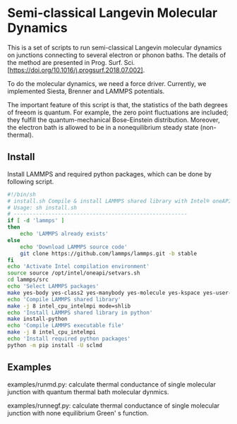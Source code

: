# Semi-classical Langevin Molecular Dynamics

This is a set of scripts to run semi-classical Langevin molecular dynamics on junctions connecting to several electron or phonon baths. The details of the method are presented in Prog. Surf. Sci. [https://doi.org/10.1016/j.progsurf.2018.07.002].

To do the molecular dynamics, we need a force driver. Currently, we implemented Siesta, Brenner and LAMMPS potentials.

The important feature of this script is that, the statistics of the bath degrees of freeom is quantum. For example, the zero point fluctuations are included; they fulfill the quantum-mechanical Bose-Einstein distribution. Moreover, the electron bath is allowed to be in a nonequilibrium steady state (non-thermal).

## Install

Install LAMMPS and required python packages, which can be done by following script.

```bash
#!/bin/sh
# install.sh Compile & install LAMMPS shared library with Intel® oneAPI HPC Toolkit https://software.intel.com/content/www/us/en/develop/tools/oneapi.html & required packages in python
# Usage: sh install.sh
# -------------------------------------------------------
if [ -d 'lammps' ]
then
    echo 'LAMMPS already exists' 
else
    echo 'Download LAMMPS source code'
    git clone https://github.com/lammps/lammps.git -b stable
fi
echo 'Activate Intel compilation environment'
source source /opt/intel/oneapi/setvars.sh
cd lammps/src
echo 'Select LAMMPS packages'
make yes-body yes-class2 yes-manybody yes-molecule yes-kspace yes-user-reaxc yes-user-phonon
echo 'Compile LAMMPS shared library'
make -j 8 intel_cpu_intelmpi mode=shlib
echo 'Install LAMMPS shared library in python'
make install-python
echo 'Compile LAMMPS executable file'
make -j 8 intel_cpu_intelmpi
echo 'Install required python packages'
python -m pip install -U sclmd
```

## Examples

examples/runmd.py: calculate thermal conductance of single molecular junction with quantum thermal bath molecular dynmics.

examples/runnegf.py: calculate thermal conductance of single molecular junction with none equilibrium Green' s function.
